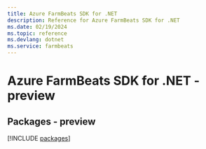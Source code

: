 ```yaml
---
title: Azure FarmBeats SDK for .NET
description: Reference for Azure FarmBeats SDK for .NET
ms.date: 02/19/2024
ms.topic: reference
ms.devlang: dotnet
ms.service: farmbeats
---
```

# Azure FarmBeats SDK for .NET - preview
## Packages - preview
[!INCLUDE [packages](farmbeats-index.md)]